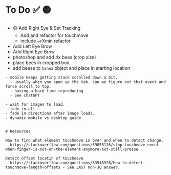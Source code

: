 # To Do ✅ 🟡
- 🟡 Add Right Eye & Set Tracking
  - Add and refactor for touchmove
  - include ~rXmin refactor 
- Add Left Eye Brow
- Add Right Eye Brow
- photoshop and add 4x bees (crop size)
- place bees in cropped box. 
- add beese to `hanna` object and place in starting location

~~~
- mobile keeps getting stuck scrolled down a bit. 
  - usually when you open up the tab. can we figure out that event and force scroll to top.
  - having a hard time reproducing
  - See chatGPT

- wait for images to load. 
- fade in all
- fade in directions after image loads.
- dynamic mobile vs desktop guide


# Resources

How to find what element touchmove is over and when to detect change. 
- https://stackoverflow.com/questions/59855116/stop-touchmove-event-when-finger-is-not-on-the-element-anymore-but-still-presse

Detect offset locatin of touchmove
- https://stackoverflow.com/questions/33548926/how-to-detect-touchmove-length-offsets - See LAST non-JQ answer. 

